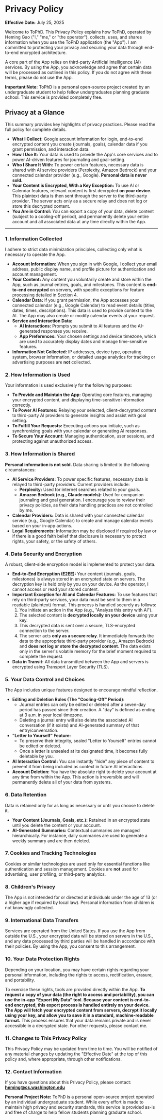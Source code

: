 # **Privacy Policy**

**Effective Date:** July 25, 2025

Welcome to ToPhD. This Privacy Policy explains how ToPhD, operated by Heming Gao ("I," "me," or "the operator"), collects, uses, and shares information when you use the ToPhD application (the "App"). I am committed to protecting your privacy and securing your data through end-to-end encrypted architecture.

A core part of the App relies on third-party Artificial Intelligence (AI) services. By using the App, you acknowledge and agree that certain data will be processed as outlined in this policy. If you do not agree with these terms, please do not use the App.

**Important Note:** ToPhD is a personal open-source project created by an undergraduate student to help fellow undergraduates planning graduate school. This service is provided completely free.

## **Privacy at a Glance**

This summary provides key highlights of privacy practices. Please read the full policy for complete details.

* **What I Collect:** Google account information for login, end-to-end encrypted content you create (journals, goals), calendar data if you grant permission, and interaction data.
* **How I Use It:** Your data is used to provide the App's core services and to power AI-driven features for journaling and goal-setting.
* **Who I Share It With:** To power certain features, necessary data is shared with AI service providers (Perplexity, Amazon Bedrock) and your connected calendar provider (e.g., Google). **Personal data is never sold.**
* **Your Content is Encrypted, With a Key Exception:** To use AI or Calendar features, relevant content is first decrypted **on your device**. This plaintext data is then sent through the server to the third-party provider. The server acts only as a secure relay and does not log or store this decrypted content.
* **You Are in Control:** You can export a copy of your data, delete content (subject to a cooling-off period), and permanently delete your entire account and all associated data at any time directly within the App.

---

### **1. Information Collected**

I adhere to strict data minimization principles, collecting only what is necessary to operate the App.

* **Account Information:** When you sign in with Google, I collect your email address, public display name, and profile picture for authentication and account management.
* **Your Content:** Any content you voluntarily create and store within the App, such as journal entries, goals, and milestones. This content is **end-to-end encrypted** on servers, with specific exceptions for feature processing detailed in Section 4.
* **Calendar Data:** If you grant permission, the App accesses your connected calendar (e.g., Google Calendar) to read event details (titles, dates, times, descriptions). This data is used to provide context to the AI. The App may also create or modify calendar events at your request.
* **Service and Interaction Data:**
    * **AI Interactions:** Prompts you submit to AI features and the AI-generated responses you receive.
    * **App Preferences:** Your chosen settings and device timezone, which are used to accurately display dates and manage time-sensitive features.
* **Information Not Collected:** IP addresses, device type, operating system, browser information, or detailed usage analytics for tracking or advertising purposes are **not** collected.

### **2. How Information is Used**

Your information is used exclusively for the following purposes:

* **To Provide and Maintain the App:** Operating core features, managing your encrypted content, and displaying time-sensitive information correctly.
* **To Power AI Features:** Relaying your selected, client-decrypted content to third-party AI providers to generate insights and assist with goal setting.
* **To Fulfill Your Requests:** Executing actions you initiate, such as synchronizing goals with your calendar or generating AI responses.
* **To Secure Your Account:** Managing authentication, user sessions, and protecting against unauthorized access.

### **3. How Information is Shared**

**Personal information is not sold.** Data sharing is limited to the following circumstances:

* **AI Service Providers:** To power specific features, necessary data is relayed to third-party providers. Current providers include:
    * **Perplexity:** Used for internet searches related to your goals.
    * **Amazon Bedrock (e.g., Claude models):** Used for companion journaling and goal generation.
    I encourage you to review their privacy policies, as their data handling practices are not controlled by me.
* **Calendar Providers:** Data is shared with your connected calendar service (e.g., Google Calendar) to create and manage calendar events based on your in-app actions.
* **Legal Requirements:** Information may be disclosed if required by law or if there is a good faith belief that disclosure is necessary to protect rights, your safety, or the safety of others.

### **4. Data Security and Encryption**

A robust, client-side encryption model is implemented to protect your data.

* **End-to-End Encryption (E2EE):** Your content (journals, goals, milestones) is always stored in an encrypted state on servers. The decryption key is held only by you on your device. As the operator, I cannot access or read your stored content.
* **Important Exception for AI and Calendar Features:** To use features that rely on third-party services, your data must be sent to them in a readable (plaintext) format. This process is handled securely as follows:
    1.  You initiate an action in the App (e.g., "Analyze this entry with AI").
    2.  The selected content is **decrypted locally on your device** using your key.
    3.  This decrypted data is sent over a secure, TLS-encrypted connection to the server.
    4.  The server acts **only as a secure relay**. It immediately forwards the data to the appropriate third-party provider (e.g., Amazon Bedrock) and **does not log or store the decrypted content**. The data exists only in the server's volatile memory for the brief moment required to complete the request.
* **Data in Transit:** All data transmitted between the App and servers is encrypted using Transport Layer Security (TLS).

### **5. Your Data Control and Choices**

The App includes unique features designed to encourage mindful reflection.

* **Editing and Deletion Rules (The "Cooling-Off" Period):**
    * Journal entries can only be edited or deleted after a seven-day period has passed since their creation. A "day" is defined as ending at 3 a.m. in your local timezone.
    * Deleting a journal entry will also delete the associated AI conversation (if it exists) and AI-generated summary of that entry/conversation.
* **"Letter to Yourself" Feature:**
    * To preserve their integrity, sealed "Letter to Yourself" entries cannot be edited or deleted.
    * Once a letter is unsealed at its designated time, it becomes fully deletable by you.
* **AI Interaction Control:** You can instantly "hide" any piece of content to prevent it from being included as context in future AI interactions.
* **Account Deletion:** You have the absolute right to delete your account at any time from within the App. This action is irreversible and will permanently delete all of your data from systems.

### **6. Data Retention**

Data is retained only for as long as necessary or until you choose to delete it.

* **Your Content (Journals, Goals, etc.):** Retained in an encrypted state until you delete the content or your account.
* **AI-Generated Summaries:** Contextual summaries are managed hierarchically. For instance, daily summaries are used to generate a weekly summary and are then deleted.

### **7. Cookies and Tracking Technologies**

Cookies or similar technologies are used only for essential functions like authentication and session management. Cookies are **not** used for advertising, user profiling, or third-party analytics.

### **8. Children's Privacy**

The App is not intended for or directed at individuals under the age of 13 (or a higher age if required by local law). Personal information from children is not knowingly collected.

### **9. International Data Transfers**

Services are operated from the United States. If you use the App from outside the U.S., your encrypted data will be stored on servers in the U.S., and any data processed by third parties will be handled in accordance with their policies. By using the App, you consent to this arrangement.

### **10. Your Data Protection Rights**

Depending on your location, you may have certain rights regarding your personal information, including the rights to access, rectification, erasure, and portability.

To exercise these rights, tools are provided directly within the App. **To request a copy of your data (the right to access and portability), you can use the in-app "Export My Data" tool. Because your content is end-to-end encrypted, this export process is handled entirely on your device. The App will fetch your encrypted content from servers, decrypt it locally using your key, and allow you to save it in a standard, machine-readable format.** This process ensures that your data remains private and is never accessible in a decrypted state. For other requests, please contact me.

### **11. Changes to This Privacy Policy**

This Privacy Policy may be updated from time to time. You will be notified of any material changes by updating the "Effective Date" at the top of this policy and, where appropriate, through other notifications.

### **12. Contact Information**

If you have questions about this Privacy Policy, please contact: **heming@cs.washington.edu**

**Personal Project Note:** ToPhD is a personal open-source project operated by an individual undergraduate student. While every effort is made to maintain high privacy and security standards, this service is provided as-is and free of charge to help fellow students planning graduate school.
